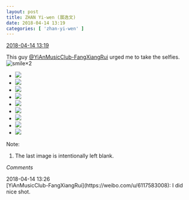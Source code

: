 ```yaml
---
layout: post
title: ZHAN Yi-wen (展逸文)
date: 2018-04-14 13:19
categories: [ 'zhan-yi-wen' ]
---
```


<div class="weibo-info">
  <a href="https://weibo.com/6108090526/Gc2w4C5d6">2018-04-14 13:19</a>
</div>

This guy [@YiAnMusicClub-FangXiangRui](https://weibo.com/u/6117583008) urged me to take the selfies. ![smile](https://img.t.sinajs.cn/t4/appstyle/expression/ext/normal/5c/huanglianwx_org.gif)×2

<!-- more -->

<ul class="weibo-pic-list-3">
  <li class="weibo-pic">
    <a href="https://wx1.sinaimg.cn/mw690/006FmVn8ly1fqc45781xuj30qo0qo44p.jpg"><img src="https://wx1.sinaimg.cn/thumb150/006FmVn8ly1fqc45781xuj30qo0qo44p.jpg"/></a>
  </li>
  <li class="weibo-pic">
    <a href="https://wx3.sinaimg.cn/mw690/006FmVn8ly1fqc458gvdzj30qo0qo457.jpg"><img src="https://wx3.sinaimg.cn/thumb150/006FmVn8ly1fqc458gvdzj30qo0qo457.jpg"/></a>
  </li>
  <li class="weibo-pic">
    <a href="https://wx2.sinaimg.cn/mw690/006FmVn8ly1fqc459dgp2j30qo0qoafk.jpg"><img src="https://wx2.sinaimg.cn/thumb150/006FmVn8ly1fqc459dgp2j30qo0qoafk.jpg"/></a>
  </li>
  <li class="weibo-pic">
    <a href="https://wx4.sinaimg.cn/mw690/006FmVn8ly1fqc45afmm8j30qo0qowkv.jpg"><img src="https://wx4.sinaimg.cn/thumb150/006FmVn8ly1fqc45afmm8j30qo0qowkv.jpg"/></a>
  </li>
  <li class="weibo-pic">
    <a href="https://wx2.sinaimg.cn/mw690/006FmVn8ly1fqc45bxug4j30qo0qowl6.jpg"><img src="https://wx2.sinaimg.cn/thumb150/006FmVn8ly1fqc45bxug4j30qo0qowl6.jpg"/></a>
  </li>
  <li class="weibo-pic">
    <a href="https://g.us.sinaimg.cn/003uvWKjlx07jGmtHzy80104020006Ds0k010.mp4?Expires=1523882122&amp;ssig=YGWYRjardv&amp;KID=unistore,video"><img src="https://wx2.sinaimg.cn/thumb150/006FmVn8ly1fqc45epnzdg306o06okdb.gif"/></a>
  </li>
  <li class="weibo-pic">
    <a href="https://g.us.sinaimg.cn/002xAxBzlx07jGmtGLle0104020004zQ0k010.mp4?Expires=1523882122&amp;ssig=TpUNg6n%2F6E&amp;KID=unistore,video"><img src="https://wx3.sinaimg.cn/thumb150/006FmVn8ly1fqc4567epfg306o06owxw.gif"/></a>
  </li>
  <li class="weibo-pic">
    <a href="https://g.us.sinaimg.cn/000OykrMlx07jGmtHa3u0104020004q50k010.mp4?Expires=1523882122&amp;ssig=HmMPWQwvrF&amp;KID=unistore,video"><img src="https://wx4.sinaimg.cn/thumb150/006FmVn8ly1fqc45hubn7g306o06okap.gif"/></a>
  </li>
  <li class="weibo-pic">
    <a href="https://wx3.sinaimg.cn/mw690/006FmVn8ly1fqc45izkcwj30ku112tc3.jpg"><img src="https://wx3.sinaimg.cn/thumb150/006FmVn8ly1fqc45izkcwj30ku112tc3.jpg"/></a>
  </li>
</ul>

Note:
1. The last image is intentionally left blank.

*Comments*

<div class="weibo-info">2018-04-14 13:26</div>
[YiAnMusicClub-FangXiangRui](https://weibo.com/u/6117583008): I did nice shot.
